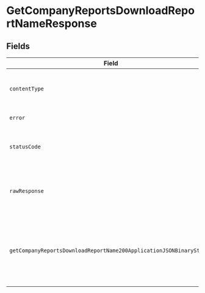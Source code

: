 # GetCompanyReportsDownloadReportNameResponse


## Fields

| Field                                                                                 | Type                                                                                  | Required                                                                              | Description                                                                           |
| ------------------------------------------------------------------------------------- | ------------------------------------------------------------------------------------- | ------------------------------------------------------------------------------------- | ------------------------------------------------------------------------------------- |
| `contentType`                                                                         | *string*                                                                              | :heavy_check_mark:                                                                    | HTTP response content type for this operation                                         |
| `error`                                                                               | [shared.ErrorT](../../models/shared/errort.md)                                        | :heavy_minus_sign:                                                                    | Unexpected error                                                                      |
| `statusCode`                                                                          | *number*                                                                              | :heavy_check_mark:                                                                    | HTTP response status code for this operation                                          |
| `rawResponse`                                                                         | [AxiosResponse](https://axios-http.com/docs/res_schema)                               | :heavy_minus_sign:                                                                    | Raw HTTP response; suitable for custom response parsing                               |
| `getCompanyReportsDownloadReportName200ApplicationJSONBinaryString`                   | *Uint8Array*                                                                          | :heavy_minus_sign:                                                                    | Include the report name and execution date in the report file. This defaults to true. |